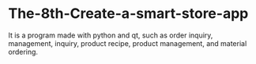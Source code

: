 # The-8th-Create-a-smart-store-app
It is a program made with python and qt, such as order inquiry, management, inquiry, product recipe, product management, and material ordering.
